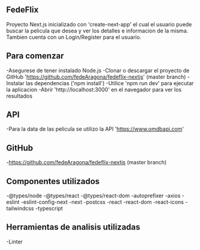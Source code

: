 ## FedeFlix

Proyecto Next.js inicializado con 'create-next-app' el cual el usuario puede buscar la pelicula que desea y ver los detalles e informacion de la misma. Tambien cuenta con un Login/Register para el usuario.

## Para comenzar

-Asegurese de tener instalado Node.js
-Clonar o descargar el proyecto de GitHub 'https://github.com/fedeAragona/fedeflix-nextjs' (master branch)
-Instalar las dependencias ('npm install')
-Utilice 'npm run dev' para ejecutar la aplicacion
-Abrir 'http://localhost:3000' en el navegador para ver los resultados
 
## API

-Para la data de las pelicula se utilizo la API 'https://www.omdbapi.com'

## GitHub

-https://github.com/fedeAragona/fedeflix-nextjs (master branch)

## Componentes utilizados

-@types/node
-@types/react
-@types/react-dom
-autoprefixer
-axios
-eslint
-eslint-config-next
-next
-postcss
-react
-react-dom
-react-icons
-tailwindcss
-typescript

## Herramientas de analisis utilizadas

-Linter
